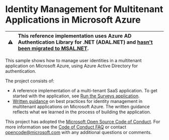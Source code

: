 # Identity Management for Multitenant Applications in Microsoft Azure

| :warning: | This reference implementation uses Azure AD Authentication Library for .NET (ADAL.NET) and [hasn't been migrated to MSAL.NET](https://docs.microsoft.com/azure/active-directory/develop/msal-net-migration). |
|-----------|:--------------------------|

This sample shows how to manage user identities in a multitenant application on Microsoft Azure, using Azure Active Directory for authentication.

The project consists of:

- A reference implementation of a multi-tenant SaaS application. To get started with the application, see [Run the Surveys application][get-started].
- [Written guidance][guidance] on best practices for identity management in multitenant applications on Microsoft Azure. The written guidance reflects what we learned in the process of building the application. 

This project has adopted the [Microsoft Open Source Code of Conduct](https://opensource.microsoft.com/codeofconduct/). For more information see the [Code of Conduct FAQ](https://opensource.microsoft.com/codeofconduct/faq/) or contact [opencode@microsoft.com](mailto:opencode@microsoft.com) with any additional questions or comments.

[get-started]: ./get-started.md
[guidance]: https://docs.microsoft.com/azure/architecture/multitenant-identity/
